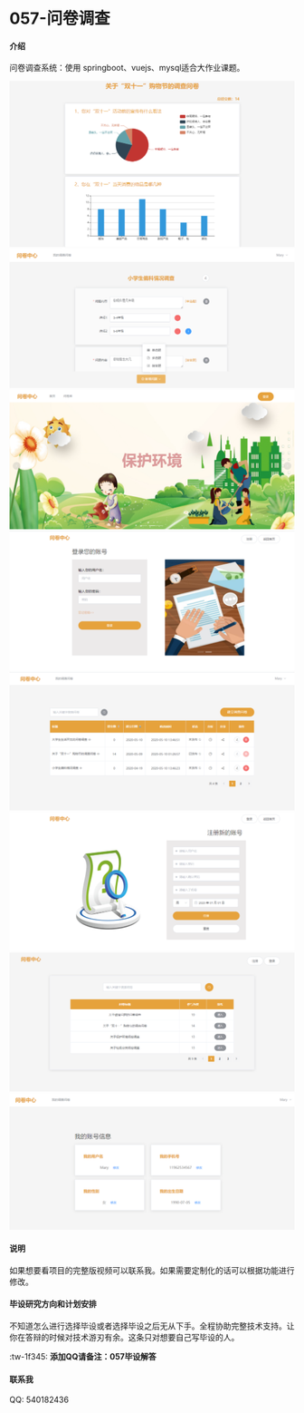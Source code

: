 # 057-问卷调查

#### 介绍
问卷调查系统：使用 springboot、vuejs、mysql适合大作业课题。

![输入图片说明](surveycenter-analysis.png)
![输入图片说明](surveycenter-edit.png)
![输入图片说明](surveycenter-home.png)
![输入图片说明](surveycenter-login.png)
![输入图片说明](surveycenter-mysurveys.png)
![输入图片说明](surveycenter-register.png)
![输入图片说明](surveycenter-surveys.png)
![输入图片说明](surveycenter-userinfo.png)

#### 说明
如果想要看项目的完整版视频可以联系我。如果需要定制化的话可以根据功能进行修改。

#### 毕设研究方向和计划安排
不知道怎么进行选择毕设或者选择毕设之后无从下手。全程协助完整技术支持。让你在答辩的时候对技术游刃有余。这条只对想要自己写毕设的人。

:tw-1f345: **添加QQ请备注：057毕设解答** 

#### 联系我
QQ: 540182436